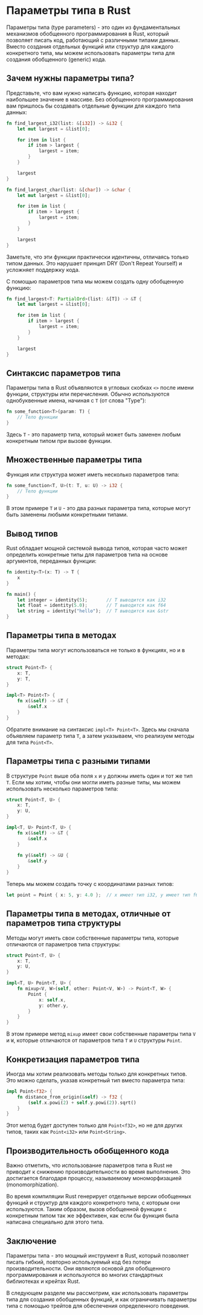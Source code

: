# Параметры типа в Rust

Параметры типа (type parameters) - это один из фундаментальных механизмов обобщенного программирования в Rust, который позволяет писать код, работающий с различными типами данных. Вместо создания отдельных функций или структур для каждого конкретного типа, мы можем использовать параметры типа для создания обобщенного (generic) кода.

## Зачем нужны параметры типа?

Представьте, что вам нужно написать функцию, которая находит наибольшее значение в массиве. Без обобщенного программирования вам пришлось бы создавать отдельные функции для каждого типа данных:

```rust
fn find_largest_i32(list: &[i32]) -> &i32 {
    let mut largest = &list[0];

    for item in list {
        if item > largest {
            largest = item;
        }
    }

    largest
}

fn find_largest_char(list: &[char]) -> &char {
    let mut largest = &list[0];

    for item in list {
        if item > largest {
            largest = item;
        }
    }

    largest
}
```

Заметьте, что эти функции практически идентичны, отличаясь только типом данных. Это нарушает принцип DRY (Don't Repeat Yourself) и усложняет поддержку кода.

С помощью параметров типа мы можем создать одну обобщенную функцию:

```rust
fn find_largest<T: PartialOrd>(list: &[T]) -> &T {
    let mut largest = &list[0];

    for item in list {
        if item > largest {
            largest = item;
        }
    }

    largest
}
```

## Синтаксис параметров типа

Параметры типа в Rust объявляются в угловых скобках `<>` после имени функции, структуры или перечисления. Обычно используются однобуквенные имена, начиная с `T` (от слова "Type"):

```rust
fn some_function<T>(param: T) {
    // Тело функции
}
```

Здесь `T` - это параметр типа, который может быть заменен любым конкретным типом при вызове функции.

## Множественные параметры типа

Функция или структура может иметь несколько параметров типа:

```rust
fn some_function<T, U>(t: T, u: U) -> i32 {
    // Тело функции
}
```

В этом примере `T` и `U` - это два разных параметра типа, которые могут быть заменены любыми конкретными типами.

## Вывод типов

Rust обладает мощной системой вывода типов, которая часто может определить конкретные типы для параметров типа на основе аргументов, переданных функции:

```rust
fn identity<T>(x: T) -> T {
    x
}

fn main() {
    let integer = identity(5);       // T выводится как i32
    let float = identity(5.0);       // T выводится как f64
    let string = identity("hello");  // T выводится как &str
}
```

## Параметры типа в методах

Параметры типа могут использоваться не только в функциях, но и в методах:

```rust
struct Point<T> {
    x: T,
    y: T,
}

impl<T> Point<T> {
    fn x(&self) -> &T {
        &self.x
    }
}
```

Обратите внимание на синтаксис `impl<T> Point<T>`. Здесь мы сначала объявляем параметр типа `T`, а затем указываем, что реализуем методы для типа `Point<T>`.

## Параметры типа с разными типами

В структуре `Point` выше оба поля `x` и `y` должны иметь один и тот же тип `T`. Если мы хотим, чтобы они могли иметь разные типы, мы можем использовать несколько параметров типа:

```rust
struct Point<T, U> {
    x: T,
    y: U,
}

impl<T, U> Point<T, U> {
    fn x(&self) -> &T {
        &self.x
    }
    
    fn y(&self) -> &U {
        &self.y
    }
}
```

Теперь мы можем создать точку с координатами разных типов:

```rust
let point = Point { x: 5, y: 4.0 };  // x имеет тип i32, y имеет тип f64
```

## Параметры типа в методах, отличные от параметров типа структуры

Методы могут иметь свои собственные параметры типа, которые отличаются от параметров типа структуры:

```rust
struct Point<T, U> {
    x: T,
    y: U,
}

impl<T, U> Point<T, U> {
    fn mixup<V, W>(self, other: Point<V, W>) -> Point<T, W> {
        Point {
            x: self.x,
            y: other.y,
        }
    }
}
```

В этом примере метод `mixup` имеет свои собственные параметры типа `V` и `W`, которые отличаются от параметров типа `T` и `U` структуры `Point`.

## Конкретизация параметров типа

Иногда мы хотим реализовать методы только для конкретных типов. Это можно сделать, указав конкретный тип вместо параметра типа:

```rust
impl Point<f32> {
    fn distance_from_origin(&self) -> f32 {
        (self.x.powi(2) + self.y.powi(2)).sqrt()
    }
}
```

Этот метод будет доступен только для `Point<f32>`, но не для других типов, таких как `Point<i32>` или `Point<String>`.

## Производительность обобщенного кода

Важно отметить, что использование параметров типа в Rust не приводит к снижению производительности во время выполнения. Это достигается благодаря процессу, называемому мономорфизацией (monomorphization).

Во время компиляции Rust генерирует отдельные версии обобщенных функций и структур для каждого конкретного типа, с которым они используются. Таким образом, вызов обобщенной функции с конкретным типом так же эффективен, как если бы функция была написана специально для этого типа.

## Заключение

Параметры типа - это мощный инструмент в Rust, который позволяет писать гибкий, повторно используемый код без потери производительности. Они являются основой для обобщенного программирования и используются во многих стандартных библиотеках и крейтах Rust.

В следующем разделе мы рассмотрим, как использовать параметры типа для создания обобщенных функций, и как ограничивать параметры типа с помощью трейтов для обеспечения определенного поведения.
